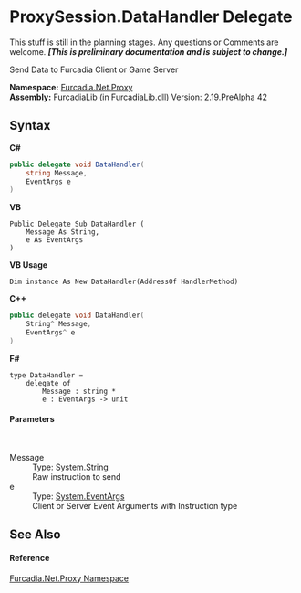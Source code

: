 # ProxySession.DataHandler Delegate
This stuff is still in the planning stages. Any questions or Comments are welcome. _**\[This is preliminary documentation and is subject to change.\]**_

Send Data to Furcadia Client or Game Server

**Namespace:**&nbsp;<a href="N_Furcadia_Net_Proxy">Furcadia.Net.Proxy</a><br />**Assembly:**&nbsp;FurcadiaLib (in FurcadiaLib.dll) Version: 2.19.PreAlpha 42

## Syntax

**C#**<br />
``` C#
public delegate void DataHandler(
	string Message,
	EventArgs e
)
```

**VB**<br />
``` VB
Public Delegate Sub DataHandler ( 
	Message As String,
	e As EventArgs
)
```

**VB Usage**<br />
``` VB Usage
Dim instance As New DataHandler(AddressOf HandlerMethod)
```

**C++**<br />
``` C++
public delegate void DataHandler(
	String^ Message, 
	EventArgs^ e
)
```

**F#**<br />
``` F#
type DataHandler = 
    delegate of 
        Message : string * 
        e : EventArgs -> unit
```


#### Parameters
&nbsp;<dl><dt>Message</dt><dd>Type: <a href="http://msdn2.microsoft.com/en-us/library/s1wwdcbf" target="_blank">System.String</a><br />Raw instruction to send</dd><dt>e</dt><dd>Type: <a href="http://msdn2.microsoft.com/en-us/library/118wxtk3" target="_blank">System.EventArgs</a><br />Client or Server Event Arguments with Instruction type</dd></dl>

## See Also


#### Reference
<a href="N_Furcadia_Net_Proxy">Furcadia.Net.Proxy Namespace</a><br />